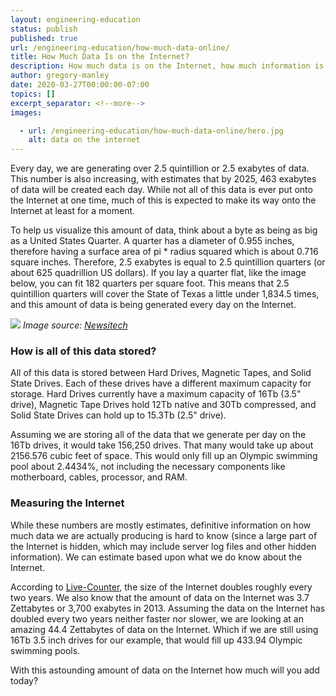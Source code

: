 ```yaml
---
layout: engineering-education
status: publish
published: true
url: /engineering-education/how-much-data-online/
title: How Much Data Is on the Internet?
description: How much data is on the Internet, how much information is online, and how is data on the internet stored?
author: gregory-manley
date: 2020-03-27T00:00:00-07:00
topics: []
excerpt_separator: <!--more-->
images:

  - url: /engineering-education/how-much-data-online/hero.jpg
    alt: data on the internet
---
```

Every day, we are generating over 2.5 quintillion or 2.5 exabytes of data. This number is also increasing, with estimates that by 2025, 463 exabytes of data will be created each day. While not all of this data is ever put onto the Internet at one time, much of this is expected to make its way onto the Internet at least for a moment.
<!--more-->

To help us visualize this amount of data, think about a byte as being as big as a United States Quarter. A quarter has a diameter of 0.955 inches, therefore having a surface area of pi * radius squared which is about 0.716 square inches. Therefore, 2.5 exabytes is equal to 2.5 quintillion quarters (or about 625 quadrillion US dollars). If you lay a quarter flat, like the image below, you can fit 182 quarters per square foot. This means that 2.5 quintillion quarters will cover the State of Texas a little under 1,834.5 times, and this amount of data is being generated every day on the Internet.

![](https://newsitech.weebly.com/uploads/2/0/5/4/20542424/img-1579_orig.jpg)
*Image source: [Newsitech](https://newsitech.weebly.com/uploads/2/0/5/4/20542424/img-1579_orig.jpg)*

### How is all of this data stored?
All of this data is stored between Hard Drives, Magnetic Tapes, and Solid State Drives. Each of these drives have a different maximum capacity for storage. Hard Drives currently have a maximum capacity of 16Tb (3.5" drive), Magnetic Tape Drives hold 12Tb native and 30Tb compressed, and Solid State Drives can hold up to 15.3Tb (2.5" drive).

Assuming we are storing all of the data that we generate per day on the 16Tb drives, it would take 156,250 drives. That many would take up about 2156.576 cubic feet of space. This would only fill up an Olympic swimming pool about 2.4434%, not including the necessary components like motherboard, cables, processor, and RAM.

### Measuring the Internet
While these numbers are mostly estimates, definitive information on how much data we are actually producing is hard to know (since a large part of the Internet is hidden, which may include server log files and other hidden information). We can estimate based upon what we do know about the Internet.

According to [Live-Counter](https://www.live-counter.com/how-big-is-the-internet), the size of the Internet doubles roughly every two years. We also know that the amount of data on the Internet was 3.7 Zettabytes or 3,700 exabytes in 2013. Assuming the data on the Internet has doubled every two years neither faster nor slower, we are looking at an amazing 44.4 Zettabytes of data on the Internet. Which if we are still using 16Tb 3.5 inch drives for our example, that would fill up 433.94 Olympic swimming pools.

With this astounding amount of data on the Internet how much will you add today?

